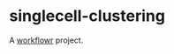 # singlecell-clustering

A [workflowr][] project.

[workflowr]: https://github.com/jdblischak/workflowr
